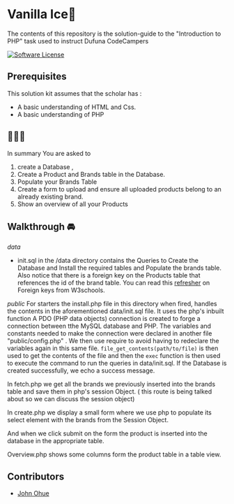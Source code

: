 # Vanilla Ice:icecream:

The contents of this repository is the solution-guide to the "Introduction to PHP" task used to instruct Dufuna CodeCampers 

[![Software License][ico-license]](LICENSE)

 ## Prerequisites
 This solution kit assumes that the scholar has :
- A basic understanding of HTML and Css.
- A basic understanding of PHP 

## :icecream::icecream::icecream:

 In summary You are asked to 
 1) create a Database , 
 2) Create a Product and Brands table in the Database.
 3) Populate your Brands Table
 4) Create a form to upload and ensure all uploaded products belong to an already existing brand.
 5) Show an overview of all your Products 

## Walkthrough :oncoming_automobile:

$data$

- init.sql in the /data directory contains the Queries to Create the Database and Install the required tables and Populate the brands table.  Also notice that there is a foreign key on the Products table that references the id of the brand table. You can read this [refresher](https://www.w3schools.com/sql/sql_foreignkey.asp) on Foreign keys from W3schools.

$public$
For starters the install.php file in this directory when fired,  handles the contents in the aforementioned data/init.sql file. It uses the php's inbuilt function 
A PDO (PHP data objects) connection is created to forge a connection between tthe MySQL database and PHP. The variables and constants needed to make the connection were declared in another file "public/config.php" . We then use require to avoid having to redeclare the variables again in this same file.
`file_get_contents(path/to/file)` is then used to get the contents of the file and then the `exec` function is then used to execute the command to run the queries in data/init.sql.
If the Database is created successfully, we echo a success message.

In fetch.php we get all the brands we previously inserted into the brands table and save them in php's session Object. ( this route is being talked about so we can discuss the session object)

In create.php we display a small form where we use php to populate its select element with the brands from the Session Object.

And when we click submit on the form the product is inserted into the database in the appropriate table.

Overview.php shows some columns form the product table in a table view.

## Contributors

- [John Ohue](https://github.com/JohnItoo)

[ico-license]: https://img.shields.io/badge/license-MIT-brightgreen.svg?style=flat-square
